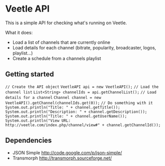 # Veetle API

This is a simple API for checking what's running on Veetle.

What it does:
* Load a list of channels that are currently online
* Load details for each channel (bitrate, popularity, broadcaster, logos, playlist...)
* Create a schedule from a channels playlist

## Getting started

`// Create the API object`
`VeetleAPI api = new VeetleAPI();`
`// Load the channel list`
`List<String> channelIds = api.getChannelList();`
`// Load details for a channel`
`Channel channel = new VeetleAPI().getChannel(channelIds.get(0));`
`// Do something with it`
`System.out.println("Title: " + channel.getTitle());`
`System.out.println("Description: " + channel.getDescription());`
`System.out.println("Title: " + channel.getUserName());`
`System.out.println("View URL: http://veetle.com/index.php/channel/view#" + channel.getChannelId());`

## Dependencies

- JSON Simple http://code.google.com/p/json-simple/
- Transmorph http://transmorph.sourceforge.net/
